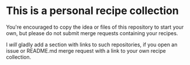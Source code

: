 # This is a personal recipe collection

You're encouraged to copy the idea or files of this repository
to start your own, but please do not submit merge requests
containing your recipes.

I *will* gladly add a section with links to such repositories,
if you open an issue or README.md merge request with a link
to your own recipe collection.
